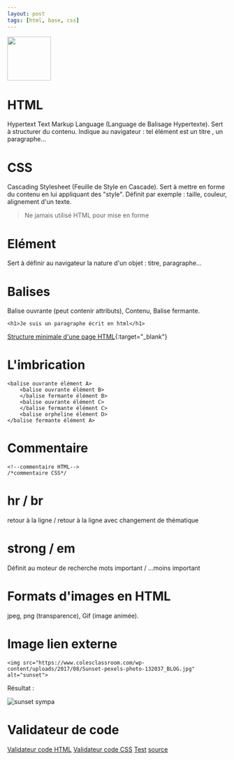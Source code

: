 ```yaml
---
layout: post
tags: [html, base, css]
---
```

<img src="https://cdn-images-1.medium.com/max/1600/1*28-1lYrYTQoLhi87mllgBw.png" height="100" atl="ilustration picture html">

# HTML
Hypertext Text Markup Language (Language de Balisage Hypertexte). Sert à structurer du contenu.
Indique au navigateur : tel élément est un titre , un paragraphe...

# CSS
Cascading Stylesheet (Feuille de Style en Cascade). Sert à mettre en forme du contenu en lui appliquant des "style".
Définit par exemple : taille, couleur, alignement d'un texte.

> Ne jamais utilisé HTML pour mise en forme

# Elément
Sert à définir au navigateur la nature d'un objet : titre, paragraphe...

# Balises
Balise ouvrante (peut contenir attributs), Contenu, Balise fermante.
```
<h1>Je suis un paragraphe écrit en html</h1>
```
[Structure minimale d'une page HTML](https://www.pierre-giraud.com/html-css/cours-complet/structure-page-html.php){:target="_blank"}

# L'imbrication
```
<balise ouvrante élément A>
	<balise ouvrante élément B>
	</balise fermante élément B>
	<balise ouvrante élément C>
	</balise fermante élément C>
	<balise orpheline élément D>
</balise fermante élément A>
```

# Commentaire
```
<!--commentaire HTML-->
/*commentaire CSS*/
```

# hr / br
retour à la ligne / retour à la ligne avec changement de thématique

# strong / em
Définit au moteur de recherche mots important / ...moins important

# Formats d'images en HTML
jpeg, png (transparence), Gif (image animée).

# Image lien externe
```
<img src="https://www.colesclassroom.com/wp-content/uploads/2017/08/Sunset-pexels-photo-132037_BLOG.jpg" alt="sunset">
```
Résultat :

<img src="https://www.colesclassroom.com/wp-content/uploads/2017/08/Sunset-pexels-photo-132037_BLOG.jpg" alt="sunset">
sympa

# Validateur de code
[Validateur code HTML](https://validator.w3.org)
[Validateur code CSS](https://jigsaw.w3.org/css-validator/)
[Test](https://www.pierre-giraud.com/html-css/cours-complet/test1.php)
[source](https://www.pierre-giraud.com/html-css/cours-complet/elements-balises-attributs-html.php)


